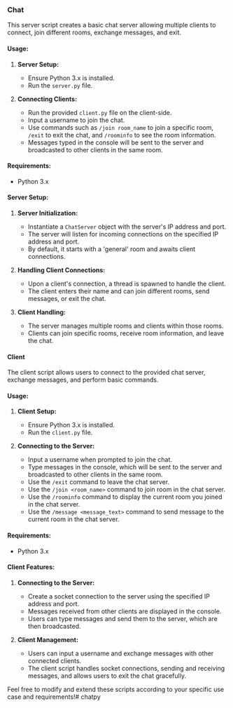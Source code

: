
### Chat

This server script creates a basic chat server allowing multiple clients to connect, join different rooms, exchange messages, and exit.

#### Usage:

1. **Server Setup:**
    - Ensure Python 3.x is installed.
    - Run the `server.py` file.

2. **Connecting Clients:**
    - Run the provided `client.py` file on the client-side.
    - Input a username to join the chat.
    - Use commands such as `/join room_name` to join a specific room, `/exit` to exit the chat, and `/roominfo` to see the room information.
    - Messages typed in the console will be sent to the server and broadcasted to other clients in the same room.

#### Requirements:
- Python 3.x

#### Server Setup:

1. **Server Initialization:**
    - Instantiate a `ChatServer` object with the server's IP address and port.
    - The server will listen for incoming connections on the specified IP address and port.
    - By default, it starts with a 'general' room and awaits client connections.

2. **Handling Client Connections:**
    - Upon a client's connection, a thread is spawned to handle the client.
    - The client enters their name and can join different rooms, send messages, or exit the chat.

3. **Client Handling:**
    - The server manages multiple rooms and clients within those rooms.
    - Clients can join specific rooms, receive room information, and leave the chat.

#### Client

The client script allows users to connect to the provided chat server, exchange messages, and perform basic commands.

#### Usage:

1. **Client Setup:**
    - Ensure Python 3.x is installed.
    - Run the `client.py` file.

2. **Connecting to the Server:**
    - Input a username when prompted to join the chat.
    - Type messages in the console, which will be sent to the server and broadcasted to other clients in the same room.
    - Use the `/exit` command to leave the chat server.
    - Use the `/join <room_name>` command to join room in the chat server.
    - Use the `/roominfo` command to display the current room you joined in the chat server.
    - Use the `/message <message_text>` command to send message to the current room in the chat server.

#### Requirements:
- Python 3.x

#### Client Features:

1. **Connecting to the Server:**
    - Create a socket connection to the server using the specified IP address and port.
    - Messages received from other clients are displayed in the console.
    - Users can type messages and send them to the server, which are then broadcasted.

2. **Client Management:**
    - Users can input a username and exchange messages with other connected clients.
    - The client script handles socket connections, sending and receiving messages, and allows users to exit the chat gracefully.

Feel free to modify and extend these scripts according to your specific use case and requirements!# chatpy
